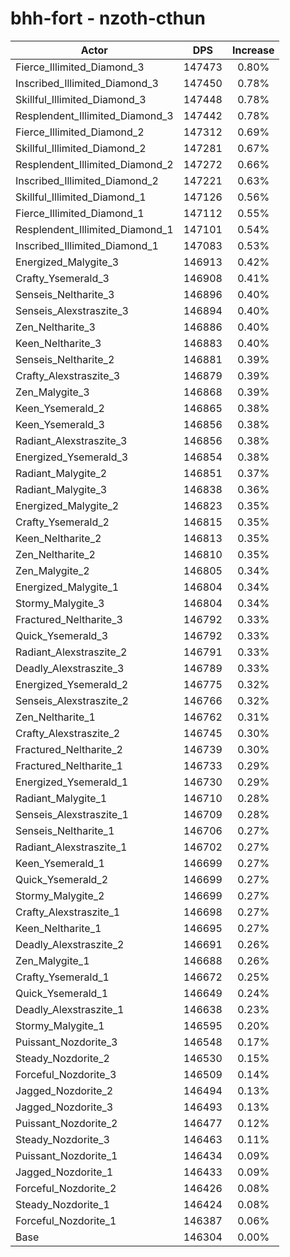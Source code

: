 # bhh-fort - nzoth-cthun
| Actor | DPS | Increase |
|---|:---:|:---:|
|Fierce_Illimited_Diamond_3|147473|0.80%|
|Inscribed_Illimited_Diamond_3|147450|0.78%|
|Skillful_Illimited_Diamond_3|147448|0.78%|
|Resplendent_Illimited_Diamond_3|147442|0.78%|
|Fierce_Illimited_Diamond_2|147312|0.69%|
|Skillful_Illimited_Diamond_2|147281|0.67%|
|Resplendent_Illimited_Diamond_2|147272|0.66%|
|Inscribed_Illimited_Diamond_2|147221|0.63%|
|Skillful_Illimited_Diamond_1|147126|0.56%|
|Fierce_Illimited_Diamond_1|147112|0.55%|
|Resplendent_Illimited_Diamond_1|147101|0.54%|
|Inscribed_Illimited_Diamond_1|147083|0.53%|
|Energized_Malygite_3|146913|0.42%|
|Crafty_Ysemerald_3|146908|0.41%|
|Senseis_Neltharite_3|146896|0.40%|
|Senseis_Alexstraszite_3|146894|0.40%|
|Zen_Neltharite_3|146886|0.40%|
|Keen_Neltharite_3|146883|0.40%|
|Senseis_Neltharite_2|146881|0.39%|
|Crafty_Alexstraszite_3|146879|0.39%|
|Zen_Malygite_3|146868|0.39%|
|Keen_Ysemerald_2|146865|0.38%|
|Keen_Ysemerald_3|146856|0.38%|
|Radiant_Alexstraszite_3|146856|0.38%|
|Energized_Ysemerald_3|146854|0.38%|
|Radiant_Malygite_2|146851|0.37%|
|Radiant_Malygite_3|146838|0.36%|
|Energized_Malygite_2|146823|0.35%|
|Crafty_Ysemerald_2|146815|0.35%|
|Keen_Neltharite_2|146813|0.35%|
|Zen_Neltharite_2|146810|0.35%|
|Zen_Malygite_2|146805|0.34%|
|Energized_Malygite_1|146804|0.34%|
|Stormy_Malygite_3|146804|0.34%|
|Fractured_Neltharite_3|146792|0.33%|
|Quick_Ysemerald_3|146792|0.33%|
|Radiant_Alexstraszite_2|146791|0.33%|
|Deadly_Alexstraszite_3|146789|0.33%|
|Energized_Ysemerald_2|146775|0.32%|
|Senseis_Alexstraszite_2|146766|0.32%|
|Zen_Neltharite_1|146762|0.31%|
|Crafty_Alexstraszite_2|146745|0.30%|
|Fractured_Neltharite_2|146739|0.30%|
|Fractured_Neltharite_1|146733|0.29%|
|Energized_Ysemerald_1|146730|0.29%|
|Radiant_Malygite_1|146710|0.28%|
|Senseis_Alexstraszite_1|146709|0.28%|
|Senseis_Neltharite_1|146706|0.27%|
|Radiant_Alexstraszite_1|146702|0.27%|
|Keen_Ysemerald_1|146699|0.27%|
|Quick_Ysemerald_2|146699|0.27%|
|Stormy_Malygite_2|146699|0.27%|
|Crafty_Alexstraszite_1|146698|0.27%|
|Keen_Neltharite_1|146695|0.27%|
|Deadly_Alexstraszite_2|146691|0.26%|
|Zen_Malygite_1|146688|0.26%|
|Crafty_Ysemerald_1|146672|0.25%|
|Quick_Ysemerald_1|146649|0.24%|
|Deadly_Alexstraszite_1|146638|0.23%|
|Stormy_Malygite_1|146595|0.20%|
|Puissant_Nozdorite_3|146548|0.17%|
|Steady_Nozdorite_2|146530|0.15%|
|Forceful_Nozdorite_3|146509|0.14%|
|Jagged_Nozdorite_2|146494|0.13%|
|Jagged_Nozdorite_3|146493|0.13%|
|Puissant_Nozdorite_2|146477|0.12%|
|Steady_Nozdorite_3|146463|0.11%|
|Puissant_Nozdorite_1|146434|0.09%|
|Jagged_Nozdorite_1|146433|0.09%|
|Forceful_Nozdorite_2|146426|0.08%|
|Steady_Nozdorite_1|146424|0.08%|
|Forceful_Nozdorite_1|146387|0.06%|
|Base|146304|0.00%|
